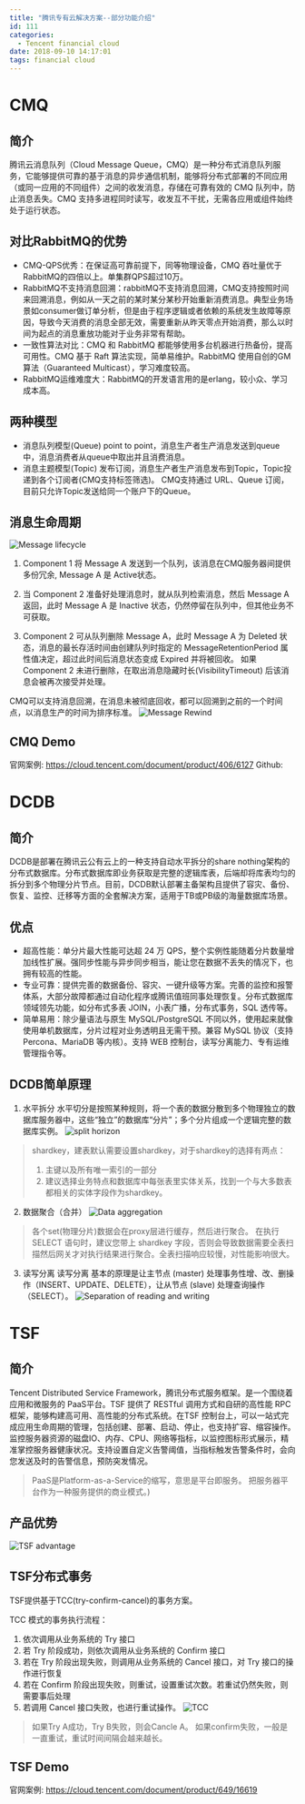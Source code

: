 ```yaml
---
title: "腾讯专有云解决方案--部分功能介绍"
id: 111
categories:
  - Tencent financial cloud
date: 2018-09-10 14:17:01
tags: financial cloud
---
```

# CMQ #
## 简介 ##  

腾讯云消息队列（Cloud Message Queue，CMQ）是一种分布式消息队列服务，它能够提供可靠的基于消息的异步通信机制，能够将分布式部署的不同应用（或同一应用的不同组件）之间的收发消息，存储在可靠有效的 CMQ 队列中，防止消息丢失。CMQ 支持多进程同时读写，收发互不干扰，无需各应用或组件始终处于运行状态。  

## 对比RabbitMQ的优势 ##  

+ CMQ-QPS优秀：在保证高可靠前提下，同等物理设备，CMQ 吞吐量优于RabbitMQ的四倍以上。单集群QPS超过10万。
+ RabbitMQ不支持消息回溯：rabbitMQ不支持消息回溯，CMQ支持按照时间来回溯消息，例如从一天之前的某时某分某秒开始重新消费消息。典型业务场景如consumer做订单分析，但是由于程序逻辑或者依赖的系统发生故障等原因，导致今天消费的消息全部无效，需要重新从昨天零点开始消费，那么以时间为起点的消息重放功能对于业务非常有帮助。
+ 一致性算法对比：CMQ 和 RabbitMQ 都能够使用多台机器进行热备份，提高可用性。CMQ 基于 Raft 算法实现，简单易维护。RabbitMQ 使用自创的GM算法（Guaranteed Multicast），学习难度较高。
+ RabbitMQ运维难度大：RabbitMQ的开发语言用的是erlang，较小众、学习成本高。  

## 两种模型 ##
+ 消息队列模型(Queue) 
point to point，消息生产者生产消息发送到queue中，消息消费者从queue中取出并且消费消息。
+ 消息主题模型(Topic) 
发布订阅，消息生产者生产消息发布到Topic，Topic投递到各个订阅者(CMQ支持标签筛选)。 CMQ支持通过 URL、Queue 订阅，目前只允许Topic发送给同一个账户下的Queue。

## 消息生命周期 ##
![Message lifecycle](/imgs/msglive.jpg)
1. Component 1 将 Message A 发送到一个队列，该消息在CMQ服务器间提供多份冗余, Message A 是 Active状态。

2. 当 Component 2 准备好处理消息时，就从队列检索消息，然后 Message A 返回，此时 Message A 是 Inactive 状态，仍然停留在队列中，但其他业务不可获取。 

3. Component 2 可从队列删除 Message A，此时 Message A 为 Deleted 状态，消息的最长存活时间由创建队列时指定的 MessageRetentionPeriod 属性值决定，超过此时间后消息状态变成 Expired 并将被回收。 如果Component 2 未进行删除，在取出消息隐藏时长(VisibilityTimeout) 后该消息会被再次接受并处理。  

CMQ可以支持消息回溯，在消息未被彻底回收，都可以回溯到之前的一个时间点，以消息生产的时间为排序标准。
![Message Rewind](/imgs/MsgRewind.jpg)

## CMQ Demo ##
官网案例: https://cloud.tencent.com/document/product/406/6127
Github: 

# DCDB #
## 简介 ##
DCDB是部署在腾讯云公有云上的一种支持自动水平拆分的share nothing架构的分布式数据库。分布式数据库即业务获取是完整的逻辑库表，后端却将库表均匀的拆分到多个物理分片节点。目前，DCDB默认部署主备架构且提供了容灾、备份、恢复、监控、迁移等方面的全套解决方案，适用于TB或PB级的海量数据库场景。

## 优点 ##
+ 超高性能：单分片最大性能可达超 24 万 QPS，整个实例性能随着分片数量增加线性扩展。强同步性能与异步同步相当，能让您在数据不丢失的情况下，也拥有较高的性能。
+ 专业可靠：提供完善的数据备份、容灾、一键升级等方案。完善的监控和报警体系，大部分故障都通过自动化程序或腾讯值班同事处理恢复。分布式数据库领域领先功能，如分布式多表 JOIN，小表广播，分布式事务，SQL 透传等。
+ 简单易用：除少量语法与原生 MySQL/PostgreSQL 不同以外，使用起来就像使用单机数据库，分片过程对业务透明且无需干预。兼容 MySQL 协议（支持 Percona、MariaDB 等内核）。支持 WEB 控制台，读写分离能力、专有运维管理指令等。

## DCDB简单原理 ##
1. 水平拆分
   水平切分是按照某种规则，将一个表的数据分散到多个物理独立的数据库服务器中，这些“独立”的数据库“分片”；多个分片组成一个逻辑完整的数据库实例。
![split horizon](/imgs/DBCB-1.png)
> shardkey，建表默认需要设置shardkey，对于shardkey的选择有两点：
> 1. 主键以及所有唯一索引的一部分
> 2. 建议选择业务特点和数据库中每张表里实体关系，找到一个与大多数表都相关的实体字段作为shardkey。  

2. 数据聚合（合并）
![Data aggregation](/imgs/DBCB-2.png)
> 各个set(物理分片)数据会在proxy层进行缓存，然后进行聚合。
> 在执行 SELECT 语句时，建议您带上 shardkey 字段，否则会导致数据需要全表扫描然后网关才对执行结果进行聚合。全表扫描响应较慢，对性能影响很大。  

3. 读写分离
   读写分离 基本的原理是让主节点 (master) 处理事务性增、改、删操作（INSERT、UPDATE、DELETE），让从节点 (slave) 处理查询操作（SELECT）。
![Separation of reading and writing](/imgs/DBCB-3.png)


# TSF #
## 简介 ##
Tencent Distributed Service Framework，腾讯分布式服务框架。是一个围绕着应用和微服务的 PaaS平台。TSF 提供了 RESTful 调用方式和自研的高性能 RPC 框架，能够构建高可用、高性能的分布式系统。在TSF 控制台上，可以一站式完成应用生命周期的管理，包括创建、部署、启动、停止，也支持扩容、缩容操作。监控服务器资源的磁盘IO、内存、CPU、网络等指标，以监控图标形式展示，精准掌控服务器健康状况。支持设置自定义告警阈值，当指标触发告警条件时，会向您发送及时的告警信息，预防突发情况。
> PaaS是Platform-as-a-Service的缩写，意思是平台即服务。 把服务器平台作为一种服务提供的商业模式。)

## 产品优势 ##
![TSF advantage](/imgs/TSF.JPG)

## TSF分布式事务 ##
TSF提供基于TCC(try-confirm-cancel)的事务方案。

TCC 模式的事务执行流程：
1. 依次调用从业务系统的 Try 接口
2. 若 Try 阶段成功，则依次调用从业务系统的 Confirm 接口
3. 若在 Try 阶段出现失败，则调用从业务系统的 Cancel 接口，对 Try 接口的操作进行恢复
4. 若在 Confirm 阶段出现失败，则重试，设置重试次数。若重试仍然失败，则需要事后处理
5. 若调用 Cancel 接口失败，也进行重试操作。
![TCC](/imgs/TCC.jpg)
> 如果Try A成功，Try B失败，则会Cancle A。
> 如果confirm失败，一般是一直重试，重试时间间隔会越来越长。

## TSF Demo ##
官网案例: https://cloud.tencent.com/document/product/649/16619